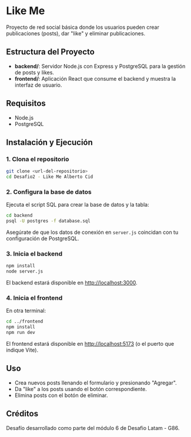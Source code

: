 # Like Me

Proyecto de red social básica donde los usuarios pueden crear publicaciones (posts), dar "like" y eliminar publicaciones.

## Estructura del Proyecto

- **backend/**: Servidor Node.js con Express y PostgreSQL para la gestión de posts y likes.
- **frontend/**: Aplicación React que consume el backend y muestra la interfaz de usuario.

## Requisitos

- Node.js
- PostgreSQL

## Instalación y Ejecución

### 1. Clona el repositorio

```bash
git clone <url-del-repositorio>
cd Desafio2 - Like Me Alberto Cid
```

### 2. Configura la base de datos

Ejecuta el script SQL para crear la base de datos y la tabla:

```bash
cd backend
psql -U postgres -f database.sql
```

Asegúrate de que los datos de conexión en `server.js` coincidan con tu configuración de PostgreSQL.

### 3. Inicia el backend

```bash
npm install
node server.js
```

El backend estará disponible en [http://localhost:3000](http://localhost:3000).

### 4. Inicia el frontend

En otra terminal:

```bash
cd ../frontend
npm install
npm run dev
```

El frontend estará disponible en [http://localhost:5173](http://localhost:5173) (o el puerto que indique Vite).

## Uso

- Crea nuevos posts llenando el formulario y presionando "Agregar".
- Da "like" a los posts usando el botón correspondiente.
- Elimina posts con el botón de eliminar.

## Créditos

Desafío desarrollado como parte del módulo 6 de Desafio Latam - G86.


